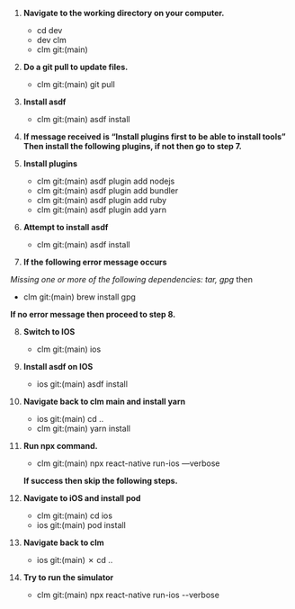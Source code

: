 1. **Navigate to the working directory on your computer.**
	- cd dev
	- dev clm
	- clm git:(main)

2. **Do a git pull to update files.**
	- clm git:(main) git pull

3. **Install asdf**
	- clm git:(main) asdf install
		
4. **If message received is “Install plugins first to be able to install tools” Then install the following plugins, if not then go to step 7.** 

5. **Install plugins**
	- clm git:(main) asdf plugin add nodejs                  
	- clm git:(main) asdf plugin add bundler
	- clm git:(main) asdf plugin add ruby 
	- clm git:(main) asdf plugin add yarn

6. **Attempt to install asdf**
	- clm git:(main) asdf install

7. **If the following error message occurs**
   
*Missing one or more of the following dependencies: tar, gpg* then

   - clm git:(main) brew install gpg
  
**If no error message then proceed to step 8.**
		
8. **Switch to IOS**

	- clm git:(main) ios

9. **Install asdf on IOS**

	- ios git:(main) asdf install

10. **Navigate back to clm main and install yarn**

	- ios git:(main) cd ..
	- clm git:(main) yarn install


11. **Run npx command.**

	- clm git:(main) npx react-native run-ios —verbose
  
	**If success then skip the following steps.**

12. **Navigate to iOS and install pod**

	- clm git:(main) cd ios
	- ios git:(main) pod install

13. **Navigate back to clm**
	- ios git:(main) ✗ cd ..
	

14. **Try to run the simulator**
	- clm git:(main)  npx react-native run-ios --verbose
